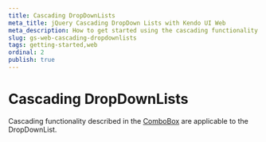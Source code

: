 ```yaml
---
title: Cascading DropDownLists
meta_title: jQuery Cascading DropDown Lists with Kendo UI Web
meta_description: How to get started using the cascading functionality of Kendo UI DropDownList widget.
slug: gs-web-cascading-dropdownlists
tags: getting-started,web
ordinal: 2
publish: true
---
```


# Cascading DropDownLists

Cascading functionality described in the [ComboBox](/kendo-ui/getting-started/web/combobox/cascading) are applicable to the DropDownList.
